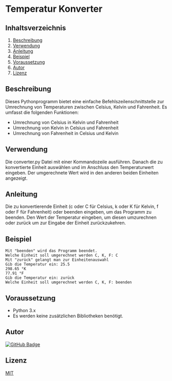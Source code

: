 # Temperatur Konverter
## Inhaltsverzeichnis

1. [Beschreibung](#beschreibung)
2. [Verwendung](#verwendung)
3. [Anleitung](#anleitung)
4. [Beispiel](#beispiel)
5. [Voraussetzung](#voraussetzung)
6. [Autor](#autor)
7. [Lizenz](#lizenz)

## Beschreibung
Dieses Pythonprogramm bietet eine einfache Befehlszeilenschnittstelle zur Umrechnung von Temperaturen zwischen Celsius, Kelvin und Fahrenheit. Es umfasst die folgenden Funktionen:
- Umrechnung von Celsius in Kelvin und Fahrenheit
- Umrechnung von Kelvin in Celsius und Fahrenheit
- Umrechnung von Fahrenheit in Celsius und Kelvin

## Verwendung
Die converter.py Datei mit einer Kommandozeile ausführen. Danach die zu konvertierte Einheit auswählen und im Anschluss den Temperaturwert eingeben. Der umgerechnete Wert wird in den anderen beiden Einheiten angezeigt.

## Anleitung
Die zu konvertierende Einheit (c oder C für Celsius, k oder K für Kelvin, f oder F für Fahrenheit) oder beenden eingeben, um das Programm zu beenden. Den Wert der Temperatur eingeben, um diesen umzurechnen oder zurück um zur Eingabe der Einheit zurückzukehren.

## Beispiel
```
Mit "beenden" wird das Programm beendet.
Welche Einheit soll umgerechnet werden C, K, F: C
Mit "zurück" gelangt man zur Einheitenauswahl
Gib die Temperatur ein: 25.5
298.65 °K
77.91 °F
Gib die Temperatur ein: zurück
Welche Einheit soll umgerechnet werden C, K, F: beenden
```

## Voraussetzung
- Python 3.x
- Es werden keine zusätzlichen Bibliotheken benötigt.

## Autor
[![GitHub Badge](https://img.shields.io/badge/PixelPilot24-Profile-darkgreen?style=flat&logo=github)](https://github.com/PixelPilot24)

## Lizenz

[MIT](https://choosealicense.com/licenses/mit/)
